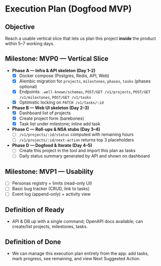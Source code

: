 # Execution Plan (Dogfood MVP)

## Objective
Reach a usable vertical slice that lets us plan this project **inside** the product within 5–7 working days.

## Milestone: MVP0 — Vertical Slice
- **Phase A — Infra & API skeleton (Day 1–2)**
  - [x] Docker compose (Postgres, Redis, API, Web)
  - [x] Alembic migration for `projects`, `milestones`, `phases`, `tasks` (phases optional)
  - [x] Endpoints: `.well-known/schemas`, `POST/GET /v1/projects`, `POST/GET /v1/milestones`, `POST/GET /v1/tasks`
  - [x] Optimistic locking on `PATCH /v1/tasks/:id`
- **Phase B — Web UI skeleton (Day 2–3)**
  - [x] Dashboard list of projects
  - [x] Create project form (barebones)
  - [x] Task list under milestone; inline add task
- **Phase C — Roll-ups & NSA stubs (Day 3–4)**
  - [ ] `/v1/projects/:id/status` computed with remaining hours
  - [ ] `/v1/projects/:id/next-action` returns top 3 placeholders
- **Phase D — Dogfood & Iterate (Day 4–5)**
  - [ ] Create this project in the tool and import this plan as tasks
  - [ ] Daily status summary generated by API and shown on dashboard

## Milestone: MVP1 — Usability
- [ ] Personas registry + limits (read-only UI)
- [ ] Basic bug tracker (CRUD, link to tasks)
- [ ] Event log (append-only) + activity view

## Definition of Ready
- API & DB up with a single command; OpenAPI docs available; can create/list projects, milestones, tasks.

## Definition of Done
- We can manage this execution plan entirely from the app: add tasks, mark progress, see remaining, and view Next Suggested Action.


